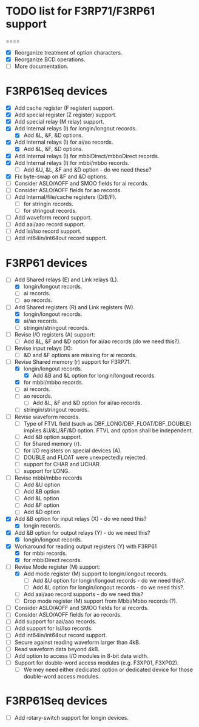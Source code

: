 TODO list for F3RP71/F3RP61 support
====

====
- [x] Reorganize treatment of option characters.
- [x] Reorganize BCD operations.
- [ ] More documentation.

F3RP61Seq devices
====
- [x] Add cache register (F register) support.
- [x] Add special register (Z register) support.
- [x] Add special relay (M relay) support.
- [x] Add Internal relays (I) for longin/longout records.
  - [x] Add &L, &F, &D options.
- [x] Add Internal relays (I) for ai/ao records.
  - [x] Add &L, &F, &D options.
- [x] Add Internal relays (I) for mbbiDirect/mbboDirect records.
- [x] Add Internal relays (I) for mbbi/mbbo records.
  - [ ] Add &U, &L, &F and &D option - do we need these?
- [x] Fix byte-swap on &F and &D options.
- [ ] Consider ASLO/AOFF and SMOO fields for ai records.
- [ ] Consider ASLO/AOFF fields for ao records.
- [ ] Add Internal/file/cache registers (D/B/F).
  - [ ] for stringin records.
  - [ ] for stringout records.
- [ ] Add waveform record support.
- [ ] Add aai/aao record support.
- [ ] Add lsi/lso record support.
- [ ] Add int64in/int64out record support.

F3RP61 devices
====
- [ ] Add Shared relays (E) and Link relays (L).
  - [x] longin/longout records.
  - [ ] ai records.
  - [ ] ao records.
- [ ] Add Shared registers (R) and Link registers (W).
  - [x] longin/longout records.
  - [x] ai/ao records.
  - [ ] stringin/stringout records.
- [ ] Revise I/O registers (A) support:
  - [ ] Add &L, &F and &D option for ai/ao records (do we need this?).
- [ ] Revise input relays (X):
  - [ ] &D and &F options are missing for ai records.
- [ ] Revise Shared memory (r) support for F3RP71.
  - [x] longin/longout records.
    - [x] Add &B and &L option for longin/longout records.
  - [x] for mbbi/mbbo records.
  - [ ] ai records.
  - [ ] ao records.
    - [ ] Add &L, &F and &D option for ai/ao records.
  - [ ] stringin/stringout records.
- [ ] Revise waveform records.
  - [ ] Type of FTVL field (such as DBF_LONG/DBF_FLOAT/DBF_DOUBLE) implies &U/&L/&F/&D option. FTVL and option shall be independent.
  - [ ] Add &B option support.
  - [ ] for Shared memory (r).
  - [ ] for I/O registers on special devices (A).
  - [ ] DOUBLE and FLOAT were unexpectedly rejected.
  - [ ] support for CHAR and UCHAR.
  - [ ] support for LONG.
- [ ] Revise mbbi/mbbo records
  - [ ] Add &U option
  - [ ] Add &B option
  - [ ] Add &L option
  - [ ] Add &F option
  - [ ] Add &D option
- [x] Add &B option for input relays (X) - do we need this?
  - [x] longin records.
- [x] Add &B option for output relays (Y) - do we need this?
  - [x] longin/longout records.
- [x] Workaround for reading output registers (Y) with F3RP61
  - [x] for mbbi records.
  - [x] for mbbiDirect records.
- [ ] Revise Mode register (M) support:
  - [x] Add mode register (M) support to longin/longout records.
    - [ ] Add &U option for longin/longout records - do we need this?.
    - [ ] Add &L option for longin/longout records - do we need this?.
  - [ ] Add aai/aao record supports - do we need this?
  - [ ] Drop mode register (M) support from Mbbi/Mbbo records (?).
- [ ] Consider ASLO/AOFF and SMOO fields for ai records.
- [ ] Consider ASLO/AOFF fields for ao records.
- [ ] Add support for aai/aao records.
- [ ] Add support for lsi/lso records.
- [ ] Add int64in/int64out record support.
- [ ] Secure against reading waveform larger than 4kB.
- [ ] Read waveform data beyond 4kB.
- [ ] Add option to access I/O modules in 8-bit data width.
- [ ] Support for double-word access modules (e.g. F3XP01, F3XP02).
  - [ ] We mey need either dedicated option or dedicated device for those double-word access modules.

F3RP61Seq devices
====
- [ ] Add rotary-switch support for longin devices.
